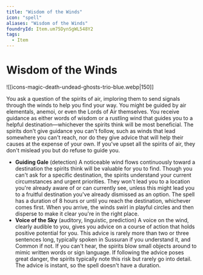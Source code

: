 ```yaml
---
title: "Wisdom of the Winds"
icon: "spell"
aliases: "Wisdom of the Winds"
foundryId: Item.um75DynSgWL548Y2
tags:
  - Item
---
```


# Wisdom of the Winds
![[icons-magic-death-undead-ghosts-trio-blue.webp|150]]

You ask a question of the spirits of air, imploring them to send signals through the winds to help you find your way. You might be guided by air elementals, anemoi, or even the Lords of Air themselves. You receive guidance as either words of wisdom or a rustling wind that guides you to a helpful destination—whichever the spirits think will be most beneficial. The spirits don't give guidance you can't follow, such as winds that lead somewhere you can't reach, nor do they give advice that will help their causes at the expense of your own. If you've upset all the spirits of air, they don't mislead you but do refuse to guide you.

*   **Guiding Gale** (detection) A noticeable wind flows continuously toward a destination the spirits think will be valuable for you to find. Though you can't ask for a specific destination, the spirits understand your current circumstances and urgent priorities. They won't lead you to a location you're already aware of or can currently see, unless this might lead you to a fruitful destination you've already dismissed as an option. The spell has a duration of 8 hours or until you reach the destination, whichever comes first. When you arrive, the winds swirl in playful circles and then disperse to make it clear you're in the right place.
*   **Voice of the Sky** (auditory, linguistic, prediction) A voice on the wind, clearly audible to you, gives you advice on a course of action that holds positive potential for you. This advice is rarely more than two or three sentences long, typically spoken in Sussuran if you understand it, and Common if not. If you can't hear, the spirits blow small objects around to mimic written words or sign language. If following the advice poses great danger, the spirits typically note this risk but rarely go into detail. The advice is instant, so the spell doesn't have a duration.
